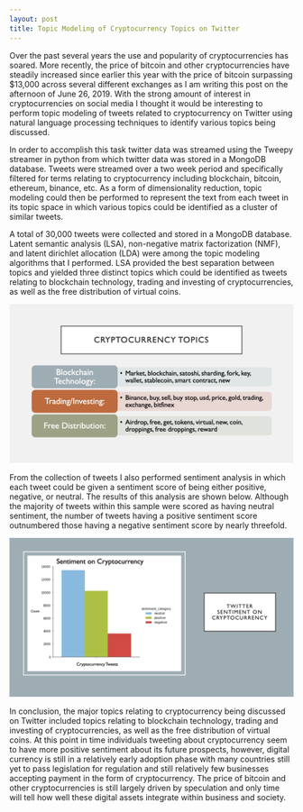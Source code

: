 ```yaml
---
layout: post
title: Topic Modeling of Cryptocurrency Topics on Twitter
---
```


Over the past several years the use and popularity of cryptocurrencies has soared. More recently, the price of bitcoin and other cryptocurrencies have steadily increased since earlier this year with the price of bitcoin surpassing $13,000 across several different exchanges as I am writing this post on the afternoon of June 26, 2019. With the strong amount of interest in cryptocurrencies on social media I thought it would be interesting to perform topic modeling of tweets related to cryptocurrency on Twitter using natural language processing techniques to identify various topics being discussed.

In order to accomplish this task twitter data was streamed using the Tweepy streamer in python from which twitter data was stored in a MongoDB database. Tweets were streamed over a two week period and specifically filtered for terms relating to cryptocurrency including blockchain, bitcoin, ethereum, binance, etc. As a form of dimensionality reduction, topic modeling could then be performed to represent the text from each tweet in its topic space in which various topics could be identified as a cluster of similar tweets.

A total of 30,000 tweets were collected and stored in a MongoDB database. Latent semantic analysis (LSA), non-negative matrix factorization (NMF), and latent dirichlet allocation (LDA) were among the topic modeling algorithms that I performed. LSA provided the best separation between topics and yielded three distinct topics which could be identified as tweets relating to blockchain technology, trading and investing of cryptocurrencies, as well as the free distribution of virtual coins.

![Distribution](https://github.com/Gopher2016/Gopher2016.github.io/blob/master/images/Cryptocurrency_Topics.png?raw=true)

From the collection of tweets I also performed sentiment analysis in which each tweet could be given a sentiment score of being either positive, negative, or neutral. The results of this analysis are shown below. Although the majority of tweets within this sample were scored as having neutral sentiment, the number of tweets having a positive sentiment score outnumbered those having a negative sentiment score by nearly threefold.

![Distribution](https://github.com/Gopher2016/Gopher2016.github.io/blob/master/images/Cryptocurrency_Sentiment_Analysis.png?raw=true)

In conclusion, the major topics relating to cryptocurrency being discussed on Twitter included topics relating to blockchain technology, trading and investing of cryptocurrencies, as well as the free distribution of virtual coins. At this point in time individuals tweeting about cryptocurrency seem to have more positive sentiment about its future prospects, however, digital currency is still in a relatively early adoption phase with many countries still yet to pass legislation for regulation and still relatively few businesses accepting payment in the form of cryptocurrency. The price of bitcoin and other cryptocurrencies is still largely driven by speculation and only time will tell how well these digital assets integrate within business and society.
